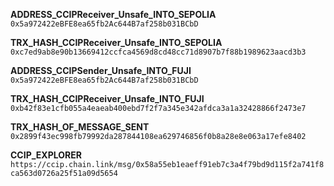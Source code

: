 **ADDRESS_CCIPReceiver_Unsafe_INTO_SEPOLIA** 
`0x5a972422eBFE8ea65fb2Ac644B7af258b031BCbD`

**TRX_HASH_CCIPReceiver_Unsafe_INTO_SEPOLIA**
 `0xc7ed9ab8e90b13669412ccfca4569d8cd48cc71d8907b7f88b1989623aacd3b3`

**ADDRESS_CCIPSender_Unsafe_INTO_FUJI**
`0x5a972422eBFE8ea65fb2Ac644B7af258b031BCbD`

**TRX_HASH_CCIPReceiver_Unsafe_INTO_FUJI** `0xb42f83e1cfb055a4eaeab400ebd7f2f7a345e342afdca3a1a32428866f2473e7`

**TRX_HASH_OF_MESSAGE_SENT**
`0x2899f43ec998fb79992da287844108ea629746856f0b8a28e8e063a17efe8402`

**CCIP_EXPLORER**
`https://ccip.chain.link/msg/0x58a55eb1eaeff91eb7c3a4f79bd9d115f2a741f8ca563d0726a25f51a09d5654`


